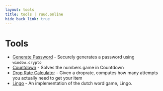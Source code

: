 ```yaml
---
layout: tools
title: tools | ruud.online
hide_back_link: true
---
```


# Tools

* [Generate Password](/tools/password) - Securely generates a password using `window.crypto`
* [Countdown](/tools/countdown) - Solves the numbers game in Countdown
* [Drop Rate Calculator](/tools/droprates) - Given a droprate, computes how many attempts you actually need to get your item
* [Lingo](/tools/lingo) -  An implementation of the dutch word game, Lingo.
